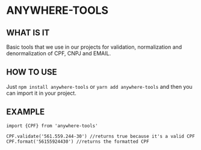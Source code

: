 # ANYWHERE-TOOLS

## WHAT IS IT

Basic tools that we use in our projects for validation, normalization and denormalization of CPF, CNPJ and EMAIL.


## HOW TO USE

Just `npm install anywhere-tools` or `yarn add anywhere-tools` and then you can import it in your project.

## EXAMPLE

```
import {CPF} from 'anywhere-tools'

CPF.validate('561.559.244-30') //returns true because it's a valid CPF
CPF.format('56155924430') //returns the formatted CPF

```